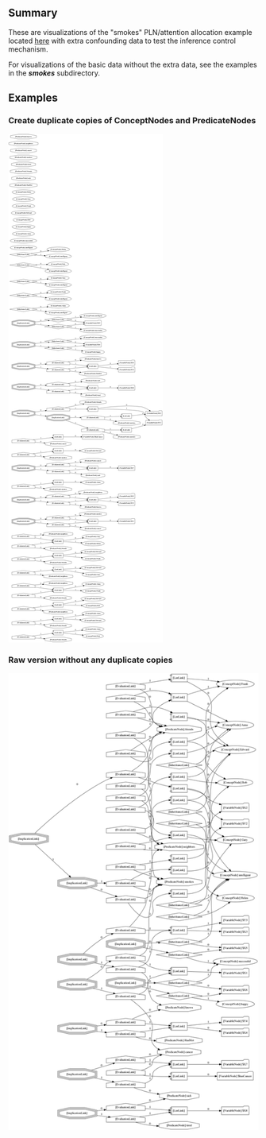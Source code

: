 ## Summary

These are visualizations of the "smokes" PLN/attention allocation example located [here](https://github.com/opencog/opencog/blob/master/opencog/python/pln/examples/tuffy/smokes/smokes.scm) with extra confounding data to test the inference control mechanism.

For visualizations of the basic data without the extra data, see the examples in the ***smokes*** subdirectory.

## Examples

### Create duplicate copies of ConceptNodes and PredicateNodes
![conceptnode-predicatenode](png/duplicate-conceptnode-predicatenode-shapes.png)

### Raw version without any duplicate copies
![raw](png/raw.png)
